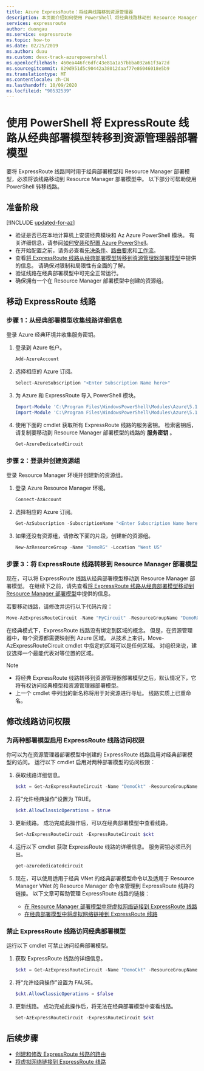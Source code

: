 ```yaml
---
title: Azure ExpressRoute：将经典线路移到资源管理器
description: 本页面介绍如何使用 PowerShell 将经典线路移动到 Resource Manager 部署模型。
services: expressroute
author: duongau
ms.service: expressroute
ms.topic: how-to
ms.date: 02/25/2019
ms.author: duau
ms.custom: devx-track-azurepowershell
ms.openlocfilehash: 460ea446fc6dfc43e81a1a57bbba032a61f3a72d
ms.sourcegitcommit: 829d951d5c90442a38012daaf77e86046018e5b9
ms.translationtype: MT
ms.contentlocale: zh-CN
ms.lasthandoff: 10/09/2020
ms.locfileid: "90532539"
---
```

# <a name="move-expressroute-circuits-from-classic-to-resource-manager-deployment-model-using-powershell"></a>使用 PowerShell 将 ExpressRoute 线路从经典部署模型转移到资源管理器部署模型

要将 ExpressRoute 线路同时用于经典部署模型和 Resource Manager 部署模型，必须将该线路移动到 Resource Manager 部署模型中。 以下部分可帮助使用 PowerShell 转移线路。

## <a name="before-you-begin"></a>准备阶段

[!INCLUDE [updated-for-az](../../includes/hybrid-az-ps.md)]

* 验证是否已在本地计算机上安装经典模块和 Az Azure PowerShell 模块。 有关详细信息，请参阅[如何安装和配置 Azure PowerShell](/powershell/azure/)。
* 在开始配置之前，请务必查看[先决条件](expressroute-prerequisites.md)、[路由要求](expressroute-routing.md)和[工作流](expressroute-workflows.md)。
* 查看[将 ExpressRoute 线路从经典部署模型转移到资源管理器部署模型](expressroute-move.md)中提供的信息。 请确保对限制和局限性有全面的了解。
* 验证线路在经典部署模型中可完全正常运行。
* 确保拥有一个在 Resource Manager 部署模型中创建的资源组。

## <a name="move-an-expressroute-circuit"></a>移动 ExpressRoute 线路

### <a name="step-1-gather-circuit-details-from-the-classic-deployment-model"></a>步骤 1：从经典部署模型收集线路详细信息

登录 Azure 经典环境并收集服务密钥。

1. 登录到 Azure 帐户。

   ```powershell
   Add-AzureAccount
   ```

2. 选择相应的 Azure 订阅。

   ```powershell
   Select-AzureSubscription "<Enter Subscription Name here>"
   ```

3. 为 Azure 和 ExpressRoute 导入 PowerShell 模块。

   ```powershell
   Import-Module 'C:\Program Files\WindowsPowerShell\Modules\Azure\5.1.1\Azure\Azure.psd1'
   Import-Module 'C:\Program Files\WindowsPowerShell\Modules\Azure\5.1.1\ExpressRoute\ExpressRoute.psd1'
   ```

4. 使用下面的 cmdlet 获取所有 ExpressRoute 线路的服务密钥。 检索密钥后，请复制要移动到 Resource Manager 部署模型的线路的 **服务密钥** 。

   ```powershell
   Get-AzureDedicatedCircuit
   ```

### <a name="step-2-sign-in-and-create-a-resource-group"></a>步骤 2：登录并创建资源组

登录 Resource Manager 环境并创建新的资源组。

1. 登录 Azure Resource Manager 环境。

   ```powershell
   Connect-AzAccount
   ```

2. 选择相应的 Azure 订阅。

   ```powershell
   Get-AzSubscription -SubscriptionName "<Enter Subscription Name here>" | Select-AzSubscription
   ```

3. 如果还没有资源组，请修改下面的片段，创建新的资源组。

   ```powershell
   New-AzResourceGroup -Name "DemoRG" -Location "West US"
   ```

### <a name="step-3-move-the-expressroute-circuit-to-the-resource-manager-deployment-model"></a>步骤 3：将 ExpressRoute 线路转移到 Resource Manager 部署模型

现在，可以将 ExpressRoute 线路从经典部署模型移动到 Resource Manager 部署模型。 在继续下之前，请先查看[将 ExpressRoute 线路从经典部署模型移动到 Resource Manager 部署模型](expressroute-move.md)中提供的信息。

若要移动线路，请修改并运行以下代码片段：

```powershell
Move-AzExpressRouteCircuit -Name "MyCircuit" -ResourceGroupName "DemoRG" -Location "West US" -ServiceKey "<Service-key>"
```

在经典模式下，ExpressRoute 线路没有绑定到区域的概念。 但是，在资源管理器中，每个资源都需要映射到 Azure 区域。 从技术上来讲，Move-AzExpressRouteCircuit cmdlet 中指定的区域可以是任何区域。 对组织来说，建议选择一个最能代表对等位置的区域。

> [!NOTE]
> * 将经典 ExpressRoute 线路转移到资源管理器部署模型之后，默认情况下，它将有权访问经典模型和资源管理器部署模型。
> * 上一个 cmdlet 中列出的新名称将用于对资源进行寻址。 线路实质上已重命名。

## <a name="modify-circuit-access"></a>修改线路访问权限

### <a name="to-enable-expressroute-circuit-access-for-both-deployment-models"></a>为两种部署模型启用 ExpressRoute 线路访问权限

你可以为在资源管理器部署模型中创建的 ExpressRoute 线路启用对经典部署模型的访问。 运行以下 cmdlet 启用对两种部署模型的访问权限：

1. 获取线路详细信息。

   ```powershell
   $ckt = Get-AzExpressRouteCircuit -Name "DemoCkt" -ResourceGroupName "DemoRG"
   ```

2. 将“允许经典操作”设置为 TRUE。

   ```powershell
   $ckt.AllowClassicOperations = $true
   ```

3. 更新线路。 成功完成此操作后，可以在经典部署模型中查看线路。

   ```powershell
   Set-AzExpressRouteCircuit -ExpressRouteCircuit $ckt
   ```

4. 运行以下 cmdlet 获取 ExpressRoute 线路的详细信息。 服务密钥必须已列出。

   ```powershell
   get-azurededicatedcircuit
   ```

5. 现在，可以使用适用于经典 VNet 的经典部署模型命令以及适用于 Resource Manager VNet 的 Resource Manager 命令来管理到 ExpressRoute 线路的链接。 以下文章可帮助管理 ExpressRoute 线路的链接：

    * [在 Resource Manager 部署模型中将虚拟网络链接到 ExpressRoute 线路](expressroute-howto-linkvnet-arm.md)
    * [在经典部署模型中将虚拟网络链接到 ExpressRoute 线路](expressroute-howto-linkvnet-classic.md)

### <a name="to-disable-expressroute-circuit-access-to-the-classic-deployment-model"></a>禁止 ExpressRoute 线路访问经典部署模型

运行以下 cmdlet 可禁止访问经典部署模型。

1. 获取 ExpressRoute 线路的详细信息。

   ```powershell
   $ckt = Get-AzExpressRouteCircuit -Name "DemoCkt" -ResourceGroupName "DemoRG"
   ```

2. 将“允许经典操作”设置为 FALSE。

   ```powershell
   $ckt.AllowClassicOperations = $false
   ```

3. 更新线路。 成功完成此操作后，将无法在经典部署模型中查看线路。

   ```powershell
   Set-AzExpressRouteCircuit -ExpressRouteCircuit $ckt
   ```

## <a name="next-steps"></a>后续步骤

* [创建和修改 ExpressRoute 线路的路由](expressroute-howto-routing-arm.md)
* [将虚拟网络链接到 ExpressRoute 线路](expressroute-howto-linkvnet-arm.md)
